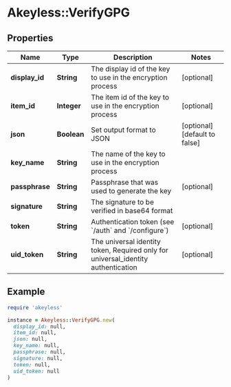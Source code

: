 # Akeyless::VerifyGPG

## Properties

| Name | Type | Description | Notes |
| ---- | ---- | ----------- | ----- |
| **display_id** | **String** | The display id of the key to use in the encryption process | [optional] |
| **item_id** | **Integer** | The item id of the key to use in the encryption process | [optional] |
| **json** | **Boolean** | Set output format to JSON | [optional][default to false] |
| **key_name** | **String** | The name of the key to use in the encryption process |  |
| **passphrase** | **String** | Passphrase that was used to generate the key | [optional] |
| **signature** | **String** | The signature to be verified in base64 format |  |
| **token** | **String** | Authentication token (see &#x60;/auth&#x60; and &#x60;/configure&#x60;) | [optional] |
| **uid_token** | **String** | The universal identity token, Required only for universal_identity authentication | [optional] |

## Example

```ruby
require 'akeyless'

instance = Akeyless::VerifyGPG.new(
  display_id: null,
  item_id: null,
  json: null,
  key_name: null,
  passphrase: null,
  signature: null,
  token: null,
  uid_token: null
)
```

